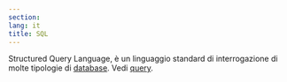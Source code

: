 ```yaml
---
section: 
lang: it
title: SQL
---
```


Structured Query Language, è un linguaggio standard di interrogazione di molte tipologie di [database](/glossary/it/database/). Vedi [query](/glossary/it/query/).
